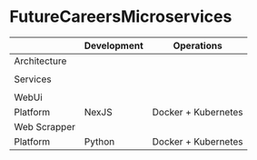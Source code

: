# FutureCareersMicroservices

| |Development | Operations |
|-|-|-|
|Architecture| ||
||
|Services|||
||
|WebUi|
|Platform| NexJS| Docker + Kubernetes|
|Web Scrapper|
|Platform| Python | Docker + Kubernetes|